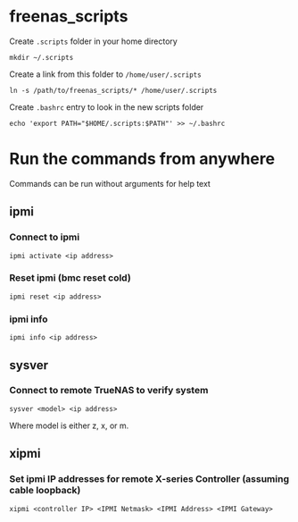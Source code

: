 # freenas_scripts

Create `.scripts` folder in your home directory

`mkdir ~/.scripts`

Create a link from this folder to `/home/user/.scripts`

`ln -s /path/to/freenas_scripts/* /home/user/.scripts`

Create `.bashrc` entry to look in the new scripts folder

`echo 'export PATH="$HOME/.scripts:$PATH"' >> ~/.bashrc`

# Run the commands from anywhere

Commands can be run without arguments for help text

## ipmi

### Connect to ipmi

`ipmi activate <ip address>`

### Reset ipmi (bmc reset cold)

`ipmi reset <ip address>`

### ipmi info

`ipmi info <ip address>`

## sysver

### Connect to remote TrueNAS  to verify system

`sysver <model> <ip address>`

Where model is either z, x, or m.

## xipmi

### Set ipmi IP addresses for remote X-series Controller (assuming cable loopback)

`xipmi <controller IP> <IPMI Netmask> <IPMI Address> <IPMI Gateway>`


